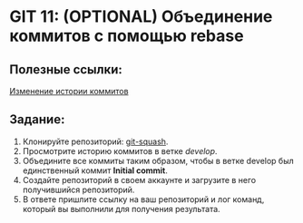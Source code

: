 # GIT 11: (OPTIONAL) Объединение коммитов с помощью rebase

## Полезные ссылки:
[Изменение истории коммитов](https://git-scm.com/docs/git-rebase)

## Задание:
1. Клонируйте репозиторий: [git-squash](https://gitlab.rebrainme.com/rebrainme-devops/git-squash).
2. Просмотрите историю коммитов в ветке *develop*.
3. Объедините все коммиты таким образом, чтобы в ветке develop был единственный коммит **Initial commit**.
4. Создайте репозиторий в своем аккаунте и загрузите в него получившийся репозиторий.
5. В ответе пришлите ссылку на ваш репозиторий и лог команд, который вы выполнили для получения результата.
